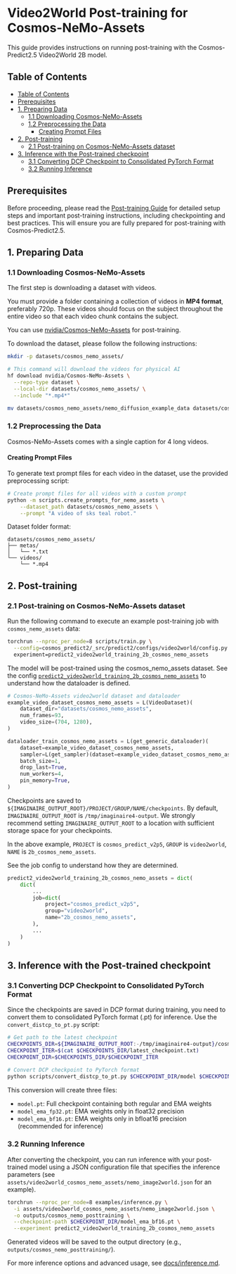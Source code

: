 # Video2World Post-training for Cosmos-NeMo-Assets

This guide provides instructions on running post-training with the Cosmos-Predict2.5 Video2World 2B model.

## Table of Contents

<!--TOC-->

- [Table of Contents](#table-of-contents)
- [Prerequisites](#prerequisites)
- [1. Preparing Data](#1-preparing-data)
  - [1.1 Downloading Cosmos-NeMo-Assets](#11-downloading-cosmos-nemo-assets)
  - [1.2 Preprocessing the Data](#12-preprocessing-the-data)
    - [Creating Prompt Files](#creating-prompt-files)
- [2. Post-training](#2-post-training)
  - [2.1 Post-training on Cosmos-NeMo-Assets dataset](#21-post-training-on-cosmos-nemo-assets-dataset)
- [3. Inference with the Post-trained checkpoint](#3-inference-with-the-post-trained-checkpoint)
  - [3.1 Converting DCP Checkpoint to Consolidated PyTorch Format](#31-converting-dcp-checkpoint-to-consolidated-pytorch-format)
  - [3.2 Running Inference](#32-running-inference)

<!--TOC-->

## Prerequisites

Before proceeding, please read the [Post-training Guide](./post-training.md) for detailed setup steps and important post-training instructions, including checkpointing and best practices. This will ensure you are fully prepared for post-training with Cosmos-Predict2.5.

## 1. Preparing Data

### 1.1 Downloading Cosmos-NeMo-Assets

The first step is downloading a dataset with videos.

You must provide a folder containing a collection of videos in **MP4 format**, preferably 720p. These videos should focus on the subject throughout the entire video so that each video chunk contains the subject.

You can use [nvidia/Cosmos-NeMo-Assets](https://huggingface.co/datasets/nvidia/Cosmos-NeMo-Assets) for post-training.

To download the dataset, please follow the following instructions:

```bash
mkdir -p datasets/cosmos_nemo_assets/

# This command will download the videos for physical AI
hf download nvidia/Cosmos-NeMo-Assets \
  --repo-type dataset \
  --local-dir datasets/cosmos_nemo_assets/ \
  --include "*.mp4*"

mv datasets/cosmos_nemo_assets/nemo_diffusion_example_data datasets/cosmos_nemo_assets/videos
```

### 1.2 Preprocessing the Data

Cosmos-NeMo-Assets comes with a single caption for 4 long videos.

#### Creating Prompt Files

To generate text prompt files for each video in the dataset, use the provided preprocessing script:

```bash
# Create prompt files for all videos with a custom prompt
python -m scripts.create_prompts_for_nemo_assets \
    --dataset_path datasets/cosmos_nemo_assets \
    --prompt "A video of sks teal robot."
```

Dataset folder format:

```
datasets/cosmos_nemo_assets/
├── metas/
│   └── *.txt
└── videos/
    └── *.mp4
```

## 2. Post-training

### 2.1 Post-training on Cosmos-NeMo-Assets dataset

Run the following command to execute an example post-training job with `cosmos_nemo_assets` data:

```bash
torchrun --nproc_per_node=8 scripts/train.py \
  --config=cosmos_predict2/_src/predict2/configs/video2world/config.py -- \
  experiment=predict2_video2world_training_2b_cosmos_nemo_assets
```

The model will be post-trained using the cosmos_nemo_assets dataset. See the config [`predict2_video2world_training_2b_cosmos_nemo_assets`](../cosmos_predict2/experiments/base/cosmos_nemo_assets.py) to understand how the dataloader is defined.

```python
# Cosmos-NeMo-Assets video2world dataset and dataloader
example_video_dataset_cosmos_nemo_assets = L(VideoDataset)(
    dataset_dir="datasets/cosmos_nemo_assets",
    num_frames=93,
    video_size=(704, 1280),
)

dataloader_train_cosmos_nemo_assets = L(get_generic_dataloader)(
    dataset=example_video_dataset_cosmos_nemo_assets,
    sampler=L(get_sampler)(dataset=example_video_dataset_cosmos_nemo_assets),
    batch_size=1,
    drop_last=True,
    num_workers=4,
    pin_memory=True,
)
```

Checkpoints are saved to `${IMAGINAIRE_OUTPUT_ROOT}/PROJECT/GROUP/NAME/checkpoints`. By default, `IMAGINAIRE_OUTPUT_ROOT` is `/tmp/imaginaire4-output`. We strongly recommend setting `IMAGINAIRE_OUTPUT_ROOT` to a location with sufficient storage space for your checkpoints.

In the above example, `PROJECT` is `cosmos_predict_v2p5`, `GROUP` is `video2world`, `NAME` is `2b_cosmos_nemo_assets`.

See the job config to understand how they are determined.

```python
predict2_video2world_training_2b_cosmos_nemo_assets = dict(
    dict(
        ...
        job=dict(
            project="cosmos_predict_v2p5",
            group="video2world",
            name="2b_cosmos_nemo_assets",
        ),
        ...
    )
)
```

## 3. Inference with the Post-trained checkpoint

### 3.1 Converting DCP Checkpoint to Consolidated PyTorch Format

Since the checkpoints are saved in DCP format during training, you need to convert them to consolidated PyTorch format (.pt) for inference. Use the `convert_distcp_to_pt.py` script:

```bash
# Get path to the latest checkpoint
CHECKPOINTS_DIR=${IMAGINAIRE_OUTPUT_ROOT:-/tmp/imaginaire4-output}/cosmos_predict_v2p5/video2world/2b_cosmos_nemo_assets/checkpoints
CHECKPOINT_ITER=$(cat $CHECKPOINTS_DIR/latest_checkpoint.txt)
CHECKPOINT_DIR=$CHECKPOINTS_DIR/$CHECKPOINT_ITER

# Convert DCP checkpoint to PyTorch format
python scripts/convert_distcp_to_pt.py $CHECKPOINT_DIR/model $CHECKPOINT_DIR
```

This conversion will create three files:

- `model.pt`: Full checkpoint containing both regular and EMA weights
- `model_ema_fp32.pt`: EMA weights only in float32 precision
- `model_ema_bf16.pt`: EMA weights only in bfloat16 precision (recommended for inference)

### 3.2 Running Inference

After converting the checkpoint, you can run inference with your post-trained model using a JSON configuration file that specifies the inference parameters (see `assets/video2world_cosmos_nemo_assets/nemo_image2world.json` for an example).

```bash
torchrun --nproc_per_node=8 examples/inference.py \
  -i assets/video2world_cosmos_nemo_assets/nemo_image2world.json \
  -o outputs/cosmos_nemo_posttraining \
  --checkpoint-path $CHECKPOINT_DIR/model_ema_bf16.pt \
  --experiment predict2_video2world_training_2b_cosmos_nemo_assets
```

Generated videos will be saved to the output directory (e.g., `outputs/cosmos_nemo_posttraining/`).

For more inference options and advanced usage, see [docs/inference.md](./inference.md).
